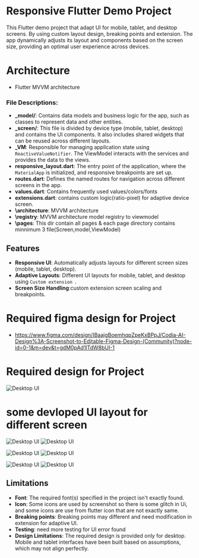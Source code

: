 # Responsive Flutter Demo Project

This Flutter demo project that adapt UI for mobile, tablet, and desktop screens. By using custom layout design, breaking points and extension. The app dynamically adjusts its layout and components based on the screen size, providing an optimal user experience across devices.
# Architecture
- Flutter MVVM architecture

### File Descriptions:

- **_model/**: Contains data models and business logic for the app, such as classes to represent data and other entities.
- **_screen/**: This file is divided by device type (mobile, tablet, desktop) and contains the UI components. It also includes shared widgets that can be reused across different layouts.
- **_VM**: Responsible for managing application state using `ReactiveValueNotifier`. The ViewModel interacts with the services and provides the data to the views.
- **responsive_layout.dart**: The entry point of the application, where the `MaterialApp` is initialized, and responsive breakpoints are set up.
- **routes.dart**: Defines the named routes for navigation across different screens in the app.
- **values.dart**: Contains frequently used values/colors/fonts
- **extensions.dart**: contains custom logic(ratio-pixel) for adaptive device screen.
- **\architecture**: MVVM architecture
- **\registry**: MVVM architecture model registry to viewmodel
-  **\pages**: This dir contain all pages & each page directory contains minnimum 3 file(Screen,model,ViewModel)


## Features

- **Responsive UI**: Automatically adjusts layouts for different screen sizes (mobile, tablet, desktop).
- **Adaptive Layouts**: Different UI layouts for mobile, tablet, and desktop using `Custom extension `.
- **Screen Size Handling**:custom extension screen scaling and breakpoints.
# Required figma design for Project
- https://www.figma.com/design/IBaajgBoemhqpZpeKxBPpJ/Codia-AI-Design%3A-Screenshot-to-Editable-Figma-Design-(Community)?node-id=0-1&m=dev&t=gdM0pAd1lTdW8bUI-1

# Required design for Project
![Desktop UI](assets/ui/ui_design.png)

# some devloped UI layout for different screen
![Desktop UI](assets/ui/desktop.png)
![Desktop UI](assets/ui/desktop2.png)

![Desktop UI](assets/ui/phone1.png)
![Desktop UI](assets/ui/phone2.png)

![Desktop UI](assets/ui/tab1.png)
![Desktop UI](assets/ui/tab2.png)


## Limitations

- **Font**: The required font(s) specified in the project isn't exactly found.
- **Icon**: Some icons are used by screenshot so there is some glitch in Ui, and some icons are use from flutter icon that are not exactly same.
- **Breaking points**: Breaking points may different and need modification in extension for adaptive UI.
- **Testing**: need more testing for UI error found
- **Design Limitations**: The required design is provided only for desktop. Mobile and tablet interfaces have been built based on assumptions, which may not align perfectly.
  
